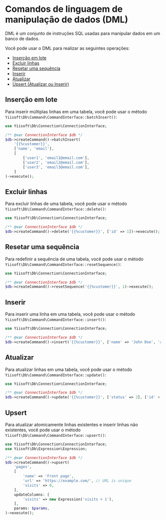 # Comandos de linguagem de manipulação de dados (DML)

DML é um conjunto de instruções SQL usadas para manipular dados em um banco de dados.

Você pode usar o DML para realizar as seguintes operações:

- [Inserção em lote](#inserção-em-lote)
- [Excluir linhas](#excluir-linhas)
- [Resetar uma sequência](#resetar-uma-sequência)
- [Inserir](#inserir)
- [Atualizar](#atualizar)
- [Upsert (Atualizar ou Inserir)](#upsert)

## Inserção em lote

Para inserir múltiplas linhas em uma tabela, você pode usar o método `Yiisoft\Db\Command\CommandInterface::batchInsert()`:

```php
use Yiisoft\Db\Connection\ConnectionInterface;

/** @var ConnectionInterface $db */
$db->createCommand()->batchInsert(
    '{{%customer}}',
    ['name', 'email'],
    [
        ['user1', 'email1@email.com'],
        ['user2', 'email2@email.com'],
        ['user3', 'email3@email.com'],
    ]
)->execute();
```

## Excluir linhas

Para excluir linhas de uma tabela, você pode usar o método `Yiisoft\Db\Command\CommandInterface::delete()`:

```php
use Yiisoft\Db\Connection\ConnectionInterface;

/** @var ConnectionInterface $db */
$db->createCommand()->delete('{{%customer}}', ['id' => 1])->execute();
```

## Resetar uma sequência

Para redefinir a sequência de uma tabela, você pode usar o método `Yiisoft\Db\Command\CommandInterface::resetSequence()`:

```php
use Yiisoft\Db\Connection\ConnectionInterface;

/** @var ConnectionInterface $db */
$db->createCommand()->resetSequence('{{%customer}}', 1)->execute();
```

## Inserir

Para inserir uma linha em uma tabela, você pode usar o método `Yiisoft\Db\Command\CommandInterface::insert()`:

```php
use Yiisoft\Db\Connection\ConnectionInterface;

/** @var ConnectionInterface $db */
$db->createCommand()->insert('{{%customer}}', ['name' => 'John Doe', 'age' => 18])->execute();
```

## Atualizar

Para atualizar linhas em uma tabela, você pode usar o método `Yiisoft\Db\Command\CommandInterface::update()`:

```php
use Yiisoft\Db\Connection\ConnectionInterface;

/** @var ConnectionInterface $db */
$db->createCommand()->update('{{%customer}}', ['status' => 2], ['id' > 1])->execute();
```

## Upsert

Para atualizar atomicamente linhas existentes e inserir linhas não existentes,
você pode usar o método `Yiisoft\Db\Command\CommandInterface::upsert()`:

```php
use Yiisoft\Db\Connection\ConnectionInterface;
use Yiisoft\Db\Expression\Expression;

/** @var ConnectionInterface $db */
$db->createCommand()->upsert(
    'pages',
    [
        'name' => 'Front page',
        'url' => 'https://example.com/', // URL is unique
        'visits' => 0,
    ],
    updateColumns: [
        'visits' => new Expression('visits + 1'),
    ],
    params: $params,
)->execute();
```
